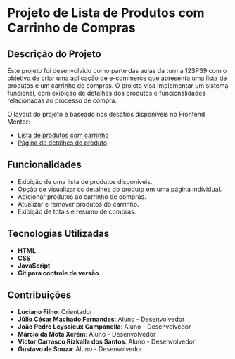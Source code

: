 # Projeto de Lista de Produtos com Carrinho de Compras

## Descrição do Projeto

Este projeto foi desenvolvido como parte das aulas da turma 12SPS9 com o objetivo de criar uma aplicação de e-commerce que apresenta uma lista de produtos e um carrinho de compras. O projeto visa implementar um sistema funcional, com exibição de detalhes dos produtos e funcionalidades relacionadas ao processo de compra.

O layout do projeto é baseado nos desafios disponíveis no Frontend Mentor:

- [Lista de produtos com carrinho](https://www.frontendmentor.io/challenges/product-list-with-cart-5MmqLVAp_d)
- [Página de detalhes do produto](https://www.frontendmentor.io/challenges/ecommerce-product-page-UPsZ9MJp6)

## Funcionalidades

- Exibição de uma lista de produtos disponíveis.
- Opção de visualizar os detalhes do produto em uma página individual.
- Adicionar produtos ao carrinho de compras.
- Atualizar e remover produtos do carrinho.
- Exibição de totais e resumo de compras.

## Tecnologias Utilizadas

- **HTML**
- **CSS**
- **JavaScript**
- **Git para controle de versão**

## Contribuições

- **Luciano Filho**: Orientador
- **Júlio César Machado Fernandes**: Aluno - Desenvolvedor
- **João Pedro Leyssieux Campanella**: Aluno - Desenvolvedor
- **Márcio da Mota Xerém**: Aluno - Desenvolvedor
- **Victor Carrasco Rizkalla dos Santos**: Aluno - Desenvolvedor
- **Gustavo de Souza**: Aluno - Desenvolvedor




